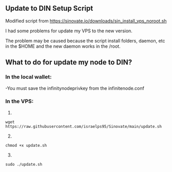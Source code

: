 ## Update to DIN Setup Script

Modified script from https://sinovate.io/downloads/sin_install_vps_noroot.sh

I had some problems for update my VPS to the new version.

The problem may be caused because the script install folders, daemon, etc in the $HOME and the new daemon works in the /root.

## What to do for update my node to DIN?

### In the local wallet:
-You must save the infinitynodeprivkey from the infinitenode.conf

### In the VPS:

1.
```
wget https://raw.githubusercontent.com/israelps95/Sinovate/main/update.sh
```

2.
```
chmod +x update.sh
```

3.
```
sudo ./update.sh
```

